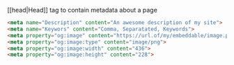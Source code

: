 [[head|Head]] tag to contain metadata about a page

```html
<meta name="Description" content="An awesome description of my site">
<meta name="Keywors" content="Comma, Separatated, Keywords">
<meta property="og:image" content="https://url.of/my/embeddable/image.png">
<meta property="og:image:type" content="image/png">
<meta property="og:image:width" content="436">
<meta property="og:image:height" content="228">
```
